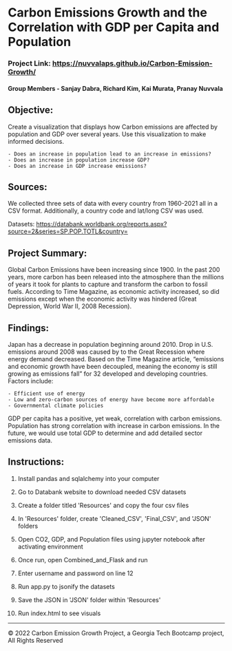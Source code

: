 # Carbon Emissions Growth and the Correlation with GDP per Capita and Population

### Project Link: https://nuvvalaps.github.io/Carbon-Emission-Growth/

#### Group Members - Sanjay Dabra, Richard Kim, Kai Murata, Pranay Nuvvala

## Objective: 
Create a visualization that displays how Carbon emissions are affected by population and GDP over several years.
Use this visualization to make informed decisions. 

    - Does an increase in population lead to an increase in emissions?
    - Does an increase in population increase GDP?
    - Does an increase in GDP increase emissions?

## Sources: 
We collected three sets of data with every country from 1960-2021 all in a CSV format. Additionally, a country code and lat/long CSV was used.

Datasets: https://databank.worldbank.org/reports.aspx?source=2&series=SP.POP.TOTL&country=

## Project Summary:
Global Carbon Emissions have been increasing since 1900. In the past 200 years, more carbon has been released into the atmosphere than the millions of years it took for plants to capture and transform the carbon to fossil fuels. According to Time Magazine, as economic activity increased, so did emissions except when the economic activity was hindered (Great Depression, World War II, 2008 Recession). 

## Findings:
Japan has a decrease in population beginning around 2010. 
Drop in U.S. emissions around 2008 was caused by to the Great Recession where energy demand decreased.
Based on the Time Magazine article, “emissions and economic growth have been decoupled, meaning the economy is still growing as emissions fall” for 32 developed and developing countries. Factors include: 

    - Efficient use of energy
    - Low and zero-carbon sources of energy have become more affordable
    - Governmental climate policies

GDP per capita has a positive, yet weak, correlation with carbon emissions.
Population has strong correlation with increase in carbon emissions.
In the future, we would use total GDP to determine and add detailed sector emissions data.

## Instructions:
1. Install pandas and sqlalchemy into your computer

2. Go to Databank website to download needed CSV datasets

3. Create a folder titled 'Resources' and copy the four csv files

4. In 'Resources' folder, create 'Cleaned_CSV', 'Final_CSV', and 'JSON' folders

5. Open CO2, GDP, and Population files using jupyter notebook after activating environment

6. Once run, open Combined_and_Flask and run

7. Enter username and password on line 12

8. Run app.py to jsonify the datasets

9. Save the JSON in 'JSON' folder within 'Resources'

10. Run index.html to see visuals

-------------------------------------------------------------------------------------------------------------------------------

© 2022 Carbon Emission Growth Project, a Georgia Tech Bootcamp project, All Rights Reserved
